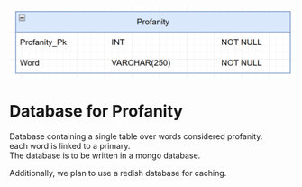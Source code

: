 <!-- Create a database schema of the database and display it here -->

![schema over database for profanity](Cyan_profanity_db.png "schema over database for profanity")

# Database for Profanity
Database containing a single table over words considered profanity. <br>
each word is linked to a primary. <br>
The database is to be written in a mongo database.

Additionally, we plan to use a redish database for caching.